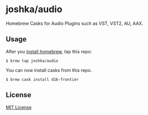 # joshka/audio
Homebrew Casks for Audio Plugins such as VST, VST2, AU, AAX.

## Usage
After you [install homebrew](https://brew.sh/), tap this repo:
```shell
$ brew tap joshka/audio
```
You can now install casks from this repo.
```shell
$ brew cask install d16-frontier
```
## License
[MIT License](LICENSE.md)
